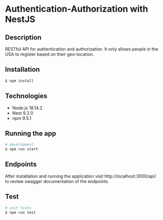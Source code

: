 # Authentication-Authorization with NestJS


## Description
RESTful API for authentication and authorization. It only allows people in the USA to register based on their geo-location.
## Installation

```bash
$ npm install
```
## Technologies 
- Node.js 18.14.2
- Nest 9.2.0
- npm 9.5.1
## Running the app

```bash
# development
$ npm run start
```

## Endpoints
After installation and running the application visit http://localhost:3000/api/ to review swagger documentation of the endpoints.

## Test

```bash
# unit tests
$ npm run test
```
